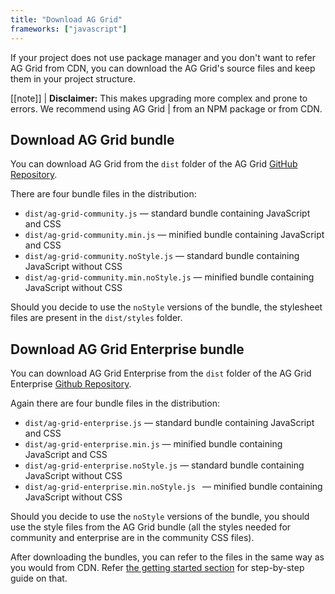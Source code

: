 ```yaml
---
title: "Download AG Grid"
frameworks: ["javascript"]
---
```


If your project does not use package manager and you don't want to refer AG Grid from CDN, 
you can download the AG Grid's source files and keep them in your project structure.


[[note]]
| **Disclaimer:** This makes upgrading more complex and prone to errors. We recommend using AG Grid 
| from an NPM package or from CDN.

## Download AG Grid bundle

You can download AG Grid from the `dist` folder of the AG Grid [GitHub Repository](https://github.com/ag-grid/ag-grid/tree/master/community-modules/all-modules/dist).

There are four bundle files in the distribution:

- `dist/ag-grid-community.js` — standard bundle containing JavaScript and CSS
- `dist/ag-grid-community.min.js` — minified bundle containing JavaScript and CSS
- `dist/ag-grid-community.noStyle.js` — standard bundle containing JavaScript without CSS
- `dist/ag-grid-community.min.noStyle.js` — minified bundle containing JavaScript without CSS

Should you decide to use the `noStyle` versions of the bundle, the stylesheet files are present in the `dist/styles` folder.

## Download AG Grid Enterprise bundle

You can download AG Grid Enterprise from the `dist` folder of the AG Grid Enterprise [Github Repository](https://github.com/ag-grid/ag-grid/tree/master/enterprise-modules/all-modules/dist).

Again there are four bundle files in the distribution:

- `dist/ag-grid-enterprise.js` — standard bundle containing JavaScript and CSS
- `dist/ag-grid-enterprise.min.js` — minified bundle containing JavaScript and CSS
- `dist/ag-grid-enterprise.noStyle.js` — standard bundle containing JavaScript without CSS
- `dist/ag-grid-enterprise.min.noStyle.js ` — minified bundle containing JavaScript without CSS

Should you decide to use the `noStyle` versions of the bundle, you should use the style files from 
the AG Grid bundle (all the styles needed for community and enterprise are in the community CSS files).


After downloading the bundles, you can refer to the files in the same way as you would from CDN. Refer [the getting started section](../getting-started/) for step-by-step guide on that.

